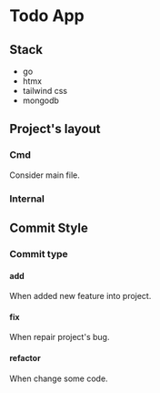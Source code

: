 # Todo App

## Stack

- go
- htmx
- tailwind css
- mongodb

## Project's layout

### Cmd

Consider main file.  

### Internal

## Commit Style

### Commit type

#### add

When added new feature into project.

#### fix

When repair project's bug.

#### refactor

When change some code.
